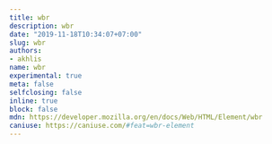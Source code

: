 ```yaml
---
title: wbr
description: wbr
date: "2019-11-18T10:34:07+07:00"
slug: wbr
authors:
- akhlis
name: wbr
experimental: true
meta: false
selfclosing: false
inline: true
block: false
mdn: https://developer.mozilla.org/en/docs/Web/HTML/Element/wbr
caniuse: https://caniuse.com/#feat=wbr-element
---
```

